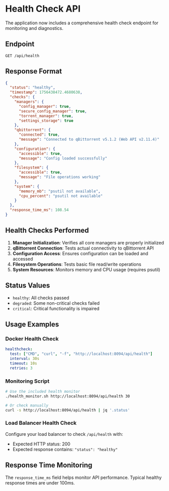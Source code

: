 # Health Check API

The application now includes a comprehensive health check endpoint for monitoring and diagnostics.

## Endpoint

```
GET /api/health
```

## Response Format

```json
{
  "status": "healthy",
  "timestamp": 1756438472.4680638,
  "checks": {
    "managers": {
      "config_manager": true,
      "secure_config_manager": true,
      "torrent_manager": true,
      "settings_storage": true
    },
    "qbittorrent": {
      "connected": true,
      "message": "Connected to qBittorrent v5.1.2 (Web API v2.11.4)"
    },
    "configuration": {
      "accessible": true,
      "message": "Config loaded successfully"
    },
    "filesystem": {
      "accessible": true,
      "message": "File operations working"
    },
    "system": {
      "memory_mb": "psutil not available",
      "cpu_percent": "psutil not available"
    }
  },
  "response_time_ms": 108.54
}
```

## Health Checks Performed

1. **Manager Initialization**: Verifies all core managers are properly initialized
2. **qBittorrent Connection**: Tests actual connectivity to qBittorrent API
3. **Configuration Access**: Ensures configuration can be loaded and accessed
4. **Filesystem Operations**: Tests basic file read/write operations
5. **System Resources**: Monitors memory and CPU usage (requires psutil)

## Status Values

- `healthy`: All checks passed
- `degraded`: Some non-critical checks failed
- `critical`: Critical functionality is impaired

## Usage Examples

### Docker Health Check
```yaml
healthcheck:
  test: ["CMD", "curl", "-f", "http://localhost:8094/api/health"]
  interval: 30s
  timeout: 10s
  retries: 3
```

### Monitoring Script
```bash
# Use the included health monitor
./health_monitor.sh http://localhost:8094/api/health 30

# Or check manually
curl -s http://localhost:8094/api/health | jq '.status'
```

### Load Balancer Health Check
Configure your load balancer to check `/api/health` with:
- Expected HTTP status: 200
- Expected response contains: `"status": "healthy"`

## Response Time Monitoring

The `response_time_ms` field helps monitor API performance. Typical healthy response times are under 100ms.

